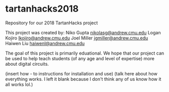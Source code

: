# tartanhacks2018
Repository for our 2018 TartanHacks project

This project was created by:
Niko Gupta nikolasg@andrew.cmu.edu
Logan Kojiro lkojiro@andrew.cmu.edu
Joel Miller jgmiller@andrew.cmu.edu
Haiwen Liu haiwenl@andrew.cmu.edu

The goal of this project is primarily eduational. We hope that our project can
be used to help teach students (of any age and level of expertise) more about
digital circuits.

(insert how - to instructions for installation and use)
(talk here about how everything works. I left it blank because I don't think
any of us know how it all works lol.)
